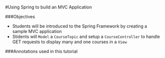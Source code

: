 #Using Spring to build an MVC Application

###Objectives
- Students will be introduced to the Spring Framework by creating a sample MVC application
- Stidents will `Model` a `CourseTopic` and setup a `CourseController` to handle GET requests to display many and one courses in a `View`

###Annotations used in this tutorial
